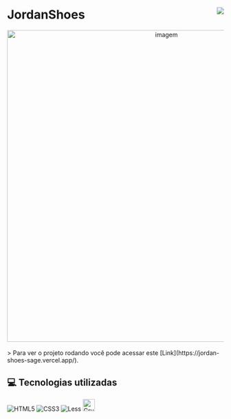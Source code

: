 # JordanShoes <img align="right" src="https://img.shields.io/static/v1?label=STATUS&message=Está %20Em Andamento &color=red&style=for-the-badge"/>

<div align="center" >
    <img width="725rem" src="https://servidor-estaticos-ten.vercel.app/shoes.png" alt="imagem">
</div> 
<br>
> Para ver o projeto rodando você pode acessar este [Link](https://jordan-shoes-sage.vercel.app/).

<h2>💻 Tecnologias utilizadas</h2>
<div style="display: inline_block">

![HTML5](https://img.shields.io/badge/html5-%23E34F26.svg?style=for-the-badge&logo=html5&logoColor=white)
![CSS3](https://img.shields.io/badge/css3-%231572B6.svg?style=for-the-badge&logo=css3&logoColor=white)
![Less](https://img.shields.io/badge/less-2B4C80?style=for-the-badge&logo=less&logoColor=white)
<img height="28em" src="https://badges.aleen42.com/src/grunt.svg" alt="Grunt">
</div>
